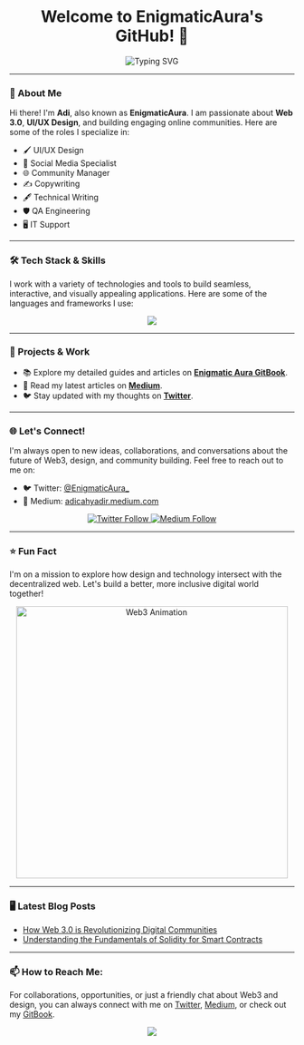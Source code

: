 <h1 align="center">
  Welcome to EnigmaticAura's GitHub! 👋
</h1>

<p align="center">
  <img src="https://readme-typing-svg.herokuapp.com?font=Fira+Code&weight=600&size=24&duration=3000&pause=500&color=F7B93E&width=435&lines=Web+3.0+Enthusiast;UI%2FUX+Designer;Community+Manager;Social+Media+Specialist;Copywriter+Extraordinaire" alt="Typing SVG">
</p>

---

### 👋 About Me
Hi there! I'm **Adi**, also known as **EnigmaticAura**. I am passionate about **Web 3.0**, **UI/UX Design**, and building engaging online communities. Here are some of the roles I specialize in:
- 🖌️ UI/UX Design
- 📝 Social Media Specialist
- 🌐 Community Manager
- ✍️ Copywriting 
- 🖋️ Technical Writing 
- 🛡️ QA Engineering 
- 🖥️ IT Support

---

### 🛠️ Tech Stack & Skills
I work with a variety of technologies and tools to build seamless, interactive, and visually appealing applications. Here are some of the languages and frameworks I use:

<p align="center">
  <img src="https://skillicons.dev/icons?i=html,tailwind,php,python,bootstrap,laravel,typescript,js,solidity&theme=light" />
</p>

---

### 🚀 Projects & Work
- 📚 Explore my detailed guides and articles on [**Enigmatic Aura GitBook**](https://enigmatics.gitbook.io/enigmatic-aura).
- 📝 Read my latest articles on [**Medium**](https://adicahyadir.medium.com/).
- 🐦 Stay updated with my thoughts on [**Twitter**](https://x.com/EnigmaticAura_).

---

### 🌐 Let's Connect!
I'm always open to new ideas, collaborations, and conversations about the future of Web3, design, and community building. Feel free to reach out to me on:

- 🐦 Twitter: [@EnigmaticAura_](https://x.com/EnigmaticAura_)
- 📖 Medium: [adicahyadir.medium.com](https://adicahyadir.medium.com/)

<p align="center">
  <a href="https://x.com/EnigmaticAura_">
    <img src="https://img.shields.io/twitter/follow/EnigmaticAura_?style=social" alt="Twitter Follow">
  </a>
  <a href="https://adicahyadir.medium.com/">
    <img src="https://img.shields.io/badge/Medium-Follow%20me-%23000000?style=for-the-badge&logo=medium&logoColor=white" alt="Medium Follow">
  </a>
</p>

---

### ⭐ Fun Fact
I'm on a mission to explore how design and technology intersect with the decentralized web. Let's build a better, more inclusive digital world together!

<p align="center">
  <img src="https://media.giphy.com/media/l0HUpt2s9Pclgt9Vm/giphy.gif" width="480" alt="Web3 Animation">
</p>

---

### 🖥️ Latest Blog Posts
<!-- BLOG-POST-LIST:START -->
- [How Web 3.0 is Revolutionizing Digital Communities](https://adicahyadir.medium.com/)
- [Understanding the Fundamentals of Solidity for Smart Contracts](https://adicahyadir.medium.com/)
<!-- BLOG-POST-LIST:END -->

---

### 📫 How to Reach Me:
For collaborations, opportunities, or just a friendly chat about Web3 and design, you can always connect with me on [Twitter](https://x.com/EnigmaticAura_), [Medium](https://adicahyadir.medium.com/), or check out my [GitBook](https://enigmatics.gitbook.io/enigmatic-aura).

<p align="center">
  <img src="https://forthebadge.com/images/badges/built-with-love.svg" />
</p>
